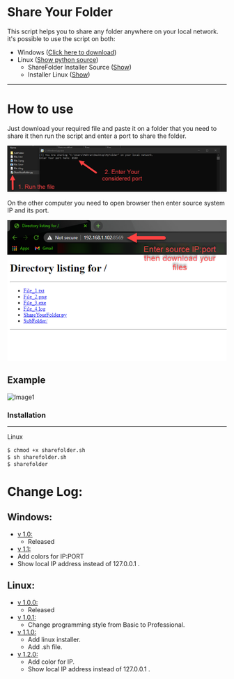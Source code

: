 # Share Your Folder
This script helps you to share any folder anywhere on your local network.
<br />it's possible to use the script on both:
* Windows ([Click here to download](https://github.com/Mehran-Seifalinia/ShareYourFolder/raw/main/Windows/ShareYourFolder%20v1.1.exe))
* Linux ([Show python source](https://raw.githubusercontent.com/Mehran-Seifalinia/ShareYourFolder/main/Linux/ShareFolder.py))
  * ShareFolder Installer Source ([Show](https://raw.githubusercontent.com/pyAref/ShareYourFolder/main/Linux/sharefolder_installer.py))
  * Installer Linux ([Show](https://raw.githubusercontent.com/pyAref/ShareYourFolder/main/sharefolder.sh))
<hr>

# How to use
Just download your required file and paste it on a folder that you need to share it then run the script and enter a port to share the folder.
<br />

![Image1](https://github.com/Mehran-Seifalinia/ShareYourFolder/blob/main/Image/Image(1).png)

On the other computer you need to open browser then enter source system IP and its port.
<br />

![Image1](https://github.com/Mehran-Seifalinia/ShareYourFolder/blob/main/Image/Image(2).png)
## Example
![Image1](https://github.com/pyAref/ShareYourFolder/blob/main/Image/Image(3).png)


### Installation
<hr>

Linux
```shell
$ chmod +x sharefolder.sh 
$ sh sharefolder.sh 
$ sharefolder 
```

# Change Log:
## Windows:
* [v 1.0:](https://github.com/Mehran-Seifalinia/ShareYourFolder/commit/2972152713597a4fcc41db57674af63c425a8545)
  * Released
 * [v 1.1:](https://github.com/Mehran-Seifalinia/ShareYourFolder/commit/e18f701ac8173f1f328fc6a69fb0efccb3868ab2)
  * Add colors for IP:PORT
  * Show local IP address instead of 127.0.0.1 .
## Linux:
* [v 1.0.0:](https://github.com/Mehran-Seifalinia/ShareYourFolder/commit/a6d872fe0165ef6f66f8918c243bf2884558cf0b)
  * Released
* [v 1.0.1:](https://github.com/Mehran-Seifalinia/ShareYourFolder/commit/f220973ade7f7f07f1b28e68b44e3087a8b35dba)
  * Change programming style from Basic to Professional.
* [v 1.1.0:](https://github.com/Mehran-Seifalinia/ShareYourFolder/commit/f220973ade7f7f07f1b28e68b44e3087a8b35dba#diff-5f8b34a0a255b67a1623b5e000b9eb1c16020346eb68df13896e123a0f94081b)
  * Add linux installer.
  * Add .sh file.
* [v 1.2.0:](https://github.com/Mehran-Seifalinia/ShareYourFolder/commit/1b34e1365de0c442a38acb578aad8c36e7d43bcb)
  * Add color for IP.
  * Show local IP address instead of 127.0.0.1 .
